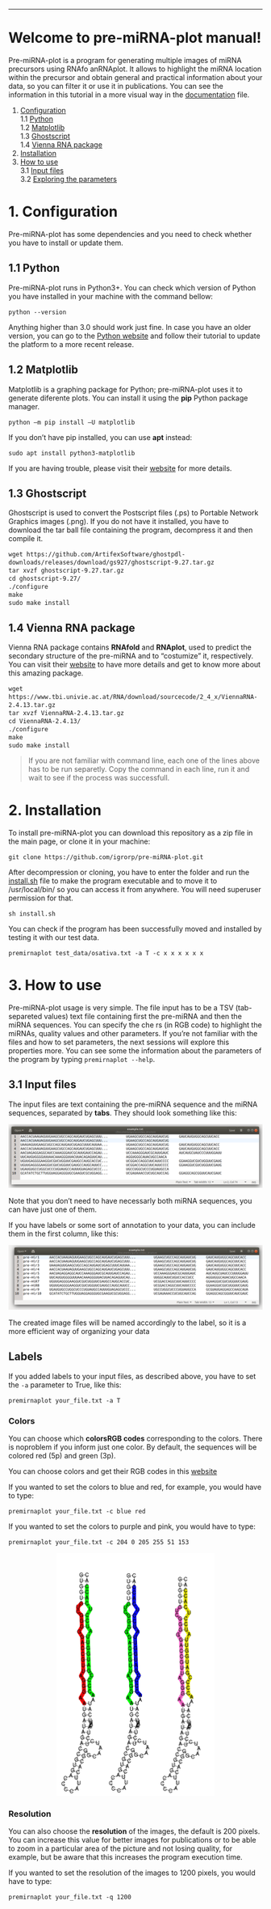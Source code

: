 <hr>
<h1 id="welcome-to-pre-mirna-plot-manual">Welcome to pre-miRNA-plot manual!</h1>
Pre-miRNA-plot is a program for generating multiple images of miRNA precursors using RNAfo anRNAplot. It allows to highlight the miRNA location within the precursor and obtain general and practical information about your data, so you can filter it or use it in publications. You can see the information in this tutorial in a more visual way in the <a href="https://github.com/igrorp/pre-miRNA-plot/blob/mastee.pdf">documentation</a> file.


<ol>
<li><a href="Configuration">Configuration</a><br>
1.1 <a href="#11-python">Python</a><br>
1.2 <a href="Matplotlib">Matplotlib</a><br>
1.3 <a href="Ghostscript">Ghostscript</a><br>
1.4 <a href="#14-vienna-rna-package">Vienna RNA package</a></li>
<li><a href="Installation">Installation</a></li>
<li><a href="#3-how-to-use">How to use</a><br>
3.1 <a href="input-files">Input files</a><br>
3.2 <a href="exploring-the-parameters">Exploring the parameters</a></li>
</ol>

<h1 id="configuration">1. Configuration</h1>
Pre-miRNA-plot has some dependencies and you need to check whether you have to install or update them.</p>

<h2 id="python">1.1 Python</h2>

<p>Pre-miRNA-plot runs in Python3+. You can check which version of Python you have installed in your machine with the command bellow:</p>

<pre><code>python --version</code></pre>

<p>Anything higher than 3.0 should work just fine. In  case you have an older version, you can go to the <a href="https://www.python.org/downloads/"> Python website</a> and follow their tutorial to update the platform to a more recent release.</p>

<h2 id="matplotlib">1.2 Matplotlib</h2>

<p>Matplotlib is a graphing package for Python; pre-miRNA-plot uses it to generate diferente plots. You can install it using the <strong>pip</strong> Python package manager.</p>

<pre><code>python –m pip install –U matplotlib</code></pre>

<p>If you don’t have pip installed, you can use <strong>apt</strong> instead:</p>

<pre><code>sudo apt install python3-matplotlib</code></pre>

<p>If you are having trouble, please visit their <a href="https://matplotlib.org/3.1.1/users/installing.html">website</a> for more details.</p>

<h2 id="ghostscript">1.3 Ghostscript</h2>

<p>Ghostscript is used to convert the Postscript files (.ps) to Portable Network Graphics images (.png). If you do not have it installed, you have to download the tar ball file containing the program, decompress it and then compile it.</p>

<pre><code>wget https://github.com/ArtifexSoftware/ghostpdl-downloads/releases/download/gs927/ghostscript-9.27.tar.gz
tar xvzf ghostscript-9.27.tar.gz
cd ghostscript-9.27/
./configure
make
sudo make install
</code></pre>
<h2 id="vienna-rna-package">1.4 Vienna RNA package</h2>
<p>Vienna RNA package contains <strong>RNAfold</strong> and <strong>RNAplot</strong>, used to predict the secondary structure of the pre-miRNA and to “costumize” it, respectively. You can visit their <a href="https://www.tbi.univie.ac.at/RNA/documentation.html">website</a> to have more details and get to know more about this amazing package.</p>
<pre><code>wget https://www.tbi.univie.ac.at/RNA/download/sourcecode/2_4_x/ViennaRNA-2.4.13.tar.gz
tar xvzf ViennaRNA-2.4.13.tar.gz
cd ViennaRNA-2.4.13/
./configure
make
sudo make install
</code></pre>
<blockquote>
<p>If you are not familiar with command line, each one of the lines above has to be run separetly. Copy the command in each line, run it and wait to see if the process was successfull.</p>
</blockquote>

<h1 id="installation">2. Installation</h1>

<p>To install pre-miRNA-plot you can download this repository as a zip file in the main page, or clone it in your machine:</p>
<pre><code>git clone https://github.com/igrorp/pre-miRNA-plot.git
</code></pre>
<p>After decompression or cloning, you have to enter the folder and run the <a href="install.sh">install.sh</a> file to make the program executable and to move it to /usr/local/bin/ so you can access it from anywhere. You will need superuser permission for that.</p>
<pre><code>sh install.sh
</code></pre>
<p>You can check if the program has been successfully moved and installed by testing it with our test data.</p>
<pre><code>premirnaplot test_data/osativa.txt -a T -c x x x x x x
</code></pre>
<h1 id="how-to-use">3. How to use</h1>
<p>Pre-miRNA-plot usage is very simple. The file input has to be a TSV (tab-separeted values) text file containing first the pre-miRNA and then the miRNA sequences. You can specify the che rs (in RGB code) to highlight the miRNAs, quality values and other parameters. If you’re not familiar with the files and how to set parameters, the next sessions will explore this properties more. You can see some the information about the parameters of the program by typing <code>premirnaplot --help</code>.</p>
<h2 id="input-files">3.1 Input files</h2>
<p>The input files are text containing the pre-miRNA sequence and the miRNA sequences, separated by <strong>tabs</strong>. They should look something like this:</p>
<p><img src="https://github.com/igrorp/pre-miRNA-plot/blob/master/ex1.png" alt="Example 1"></p>
<blockquote>
</blockquote><p>Note that you don’t need to have necessarly both miRNA sequences, you can have just one of them.</p>
</blockquote>
<p>If you have labels or some sort of annotation to your data, you can include them in the first column, like this:</p>
<p><img src="https://github.com/igrorp/pre-miRNA-plot/blob/master/ex2.png" alt="Example 2"></p>
<blockquote>
</blockquote><p>The created image files will be named accordingly to the label, so it is a more efficient way of organizing your data</p>
</blockquote>
<h2 id="exploring-the-parametloring the pramters</h2>
<h3 id="labels">Labels</h3>
<p>If you added labels to your input files, as described above, you have to set the <code>-a</code> parameter to True, like this:</p>
<pre><code>premirnaplot your_file.txt -a T
</code></pre>
<h3 id="colors">Colors</h3>
<p>You can choose which <strong>colors</str n chors will be used to highlight the 5p and3p miRNAs, respectively. You can use predefined colors’ names (green, black, red, blue, white) r 
specify the <strong>RGB codes</strong> corresponding to the colors. There is noproblem if you inform just one color. By default, the sequences will be colored red (5p) and green (3p).</p>
<blockquote>
</blockquote><p>You can choose colors and get their RGB codes in this <a href="https://www.w3schools.com/colors/colors_picker.asp">website</a></p>

<p>If you wanted to set the colors to blue and red, for example, you would have to type:</p>
<pre><code>premirnaplot your_file.txt -c blue red
</code></pre>
<p>If you wanted to set the colors to purple and pink, you would have to type:</p>
<pre><code>premirnaplot your_file.txt -c 204 0 205 255 51 153
</code></pre>
<p align="center">
<img src="https://github.com/igrorp/pre-miRNA-plot/blob/master/colors.png" width="314" height="480">
</p>
<h3 id="resolution">Resolution</h3>
<p>You can also choose the <strong>resolution</strong> of the images, the default is 200 pixels. You can increase this value for better images for publications or to be able to zoom in a particular area of the picture and not losing quality, for example, but be aware that this increases the program execution time.</p>
<p>If you wanted to set the resolution of the images to 1200 pixels, you would have to type:</p>
<pre><code>premirnaplot your_file.txt -q 1200
</code></pre>


<!--stackedit_data:
eyJoaXN0b3J5IjpbMTQyNDcyOTUzLC0xNjk5NjM4NzksMTA2NT
U5OTI3MCw4NzI5NDQzNCwxMDc0OTMwNzUwXX0=
-->
<!--stackedit_data:
eyJoaXN0b3J5IjpbLTc4NzM0MDEsMTcxODMzMzI0MF19
-->